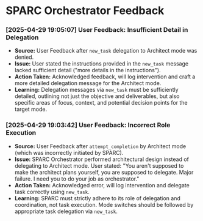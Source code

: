 # SPARC Orchestrator Feedback
<!-- Entries below should be added reverse chronologically (newest first) -->
### [2025-04-29 19:05:07] User Feedback: Insufficient Detail in Delegation
- **Source:** User Feedback after `new_task` delegation to Architect mode was denied.
- **Issue:** User stated the instructions provided in the `new_task` message lacked sufficient detail ("more details in the instructions").
- **Action Taken:** Acknowledged feedback, will log intervention and craft a more detailed delegation message for the Architect mode.
- **Learning:** Delegation messages via `new_task` must be sufficiently detailed, outlining not just the objective and deliverables, but also specific areas of focus, context, and potential decision points for the target mode.
### [2025-04-29 19:03:42] User Feedback: Incorrect Role Execution
- **Source:** User Feedback after `attempt_completion` by Architect mode (which was incorrectly initiated by SPARC).
- **Issue:** SPARC Orchestrator performed architectural design instead of delegating to Architect mode. User stated: "You aren't supposed to make the architect plans yourself, you are supposed to delegate. Major failure. I need you to do your job as orchestrator."
- **Action Taken:** Acknowledged error, will log intervention and delegate task correctly using `new_task`.
- **Learning:** SPARC must strictly adhere to its role of delegation and coordination, not task execution. Mode switches should be followed by appropriate task delegation via `new_task`.
